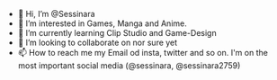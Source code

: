 - 👋 Hi, I’m @Sessinara
- 👀 I’m interested in Games, Manga and Anime. 
- 🌱 I’m currently learning Clip Studio and Game-Design
- 💞️ I’m looking to collaborate on nor sure yet
- 📫 How to reach me my Email od insta, twitter and so on. I'm on the most important social media (@sessinara, @sessinara2759)

<!---
Sessinara/Sessinara is a ✨ special ✨ repository because its `README.md` (this file) appears on your GitHub profile.
You can click the Preview link to take a look at your changes.
--->

